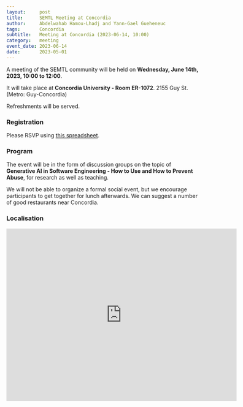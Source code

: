 ```yaml
---
layout:     post
title:      SEMTL Meeting at Concordia
author:     Abdelwahab Hamou-Lhadj and Yann-Gael Gueheneuc
tags: 		Concordia
subtitle:  	Meeting at Concordia (2023-06-14, 10:00)
category:   meeting
event_date: 2023-06-14
date:       2023-05-01
---
```


A meeting of the SEMTL community will be held on **Wednesday, June 14th, 2023, 10:00 to 12:00**. 

It will take place at **Concordia University - Room ER-1072**. 2155 Guy St. (Metro: Guy-Concordia)

Refreshments will be served.

### Registration

Please RSVP using [this spreadsheet](https://docs.google.com/spreadsheets/d/1fG5uRQbvPufsGLUAnelnuzTSneUVe6L1RDAD7ZTWeIE/edit?usp=sharing).

### Program

The event will be in the form of discussion groups on the topic of __Generative AI in Software Engineering - How to Use and How to Prevent Abuse__, for research as well as teaching.

We will not be able to organize a formal social event, but we encourage participants to get together for lunch afterwards. We can suggest a number of good restaurants near Concordia.

### Localisation

<iframe src="https://www.google.com/maps/embed?pb=!1m18!1m12!1m3!1d2796.687306331826!2d-73.58279242601205!3d45.49624123130354!2m3!1f0!2f0!3f0!3m2!1i1024!2i768!4f13.1!3m3!1m2!1s0x4cc91a6af0639f6b%3A0xce9a9c76d4f7bd6!2s2155%20Guy%20St%2C%20Montreal%2C%20QC%20H3H%202L9!5e0!3m2!1sen!2sca!4v1685550136790!5m2!1sen!2sca" width="600" height="450" style="border:0;" allowfullscreen="" loading="lazy" referrerpolicy="no-referrer-when-downgrade"></iframe>